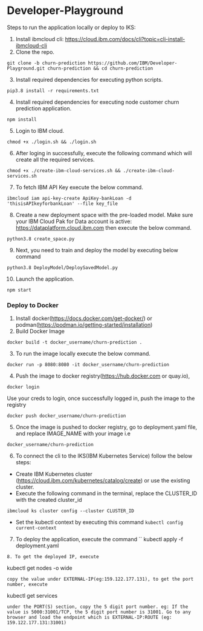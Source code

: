 # Developer-Playground
Steps to run the application locally or deploy to IKS:

1. Install ibmcloud cli: https://cloud.ibm.com/docs/cli?topic=cli-install-ibmcloud-cli
2. Clone the repo. 
```
git clone -b churn-prediction https://github.com/IBM/Developer-Playground.git churn-prediction && cd churn-prediction
```
3. Install required dependencies for executing python scripts. 
```
pip3.8 install -r requirements.txt
```
4. Install required dependencies for executing node customer churn prediction application. 
```
npm install
```
5. Login to IBM cloud. 
```
chmod +x ./login.sh && ./login.sh
```
6. After loging in successfully, execute the following command which will create all the required services.
```
chmod +x ./create-ibm-cloud-services.sh && ./create-ibm-cloud-services.sh
```
7. To fetch IBM API Key execute the below command. 
```
ibmcloud iam api-key-create ApiKey-bankLoan -d 'thisisAPIkeyforbankLoan' --file key_file
```
8. Create a new deployment space with the pre-loaded model. Make sure your IBM Cloud Pak for Data account is active: https://dataplatform.cloud.ibm.com then execute the below command.
```
python3.8 create_space.py
```
9. Next, you need to train and deploy the model by executing below command
```
python3.8 DeployModel/DeploySavedModel.py
```
10. Launch the application. 
```
npm start
```
### Deploy to Docker
1. Install docker(https://docs.docker.com/get-docker/) or podman(https://podman.io/getting-started/installation)
2. Build Docker Image 
```
docker build -t docker_username/churn-prediction .
```
3. To run the image locally execute the below command. 
```
docker run -p 8080:8080 -it docker_username/churn-prediction
```
4. Push the image to docker registry(https://hub.docker.com or quay.io), 
```
docker login
```
Use your creds to login, once successfully logged in, push the image to the registry 
```
docker push docker_username/churn-prediction
```
5. Once the image is pushed to docker registry, go to deployment.yaml file, and replace IMAGE_NAME with your image i.e 
```
docker_username/churn-prediction
```
6. To connect the cli to the IKS(IBM Kubernetes Service) follow the below steps:

* Create IBM Kubernetes cluster (https://cloud.ibm.com/kubernetes/catalog/create) or use the existing cluster.
* Execute the following command in the terminal, replace the CLUSTER_ID with the created cluster_id 
```
ibmcloud ks cluster config --cluster CLUSTER_ID
```
* Set the kubectl context by executing this command 
```kubectl config current-context```
7. To deploy the application, execute the command 
``
kubectl apply -f deployment.yaml
```
8. To get the deployed IP, execute 
```
kubectl get nodes -o wide
```
copy the value under EXTERNAL-IP(eg:159.122.177.131), to get the port number, execute 
```
kubectl get services
```
under the PORT(S) section, copy the 5 digit port number. eg: If the value is 5000:31001/TCP, the 5 digit port number is 31001. Go to any browser and load the endpoint which is EXTERNAL-IP:ROUTE (eg: 159.122.177.131:31001)
